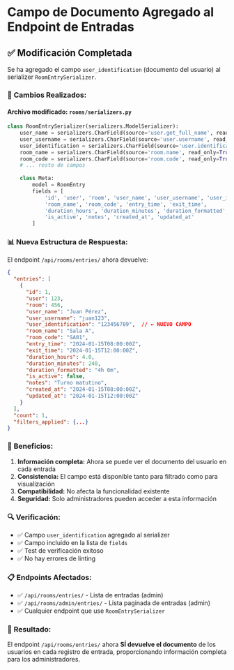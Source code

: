 # Campo de Documento Agregado al Endpoint de Entradas

## ✅ **Modificación Completada**

Se ha agregado el campo `user_identification` (documento del usuario) al serializer `RoomEntrySerializer`.

### 🔧 **Cambios Realizados:**

#### **Archivo modificado:** `rooms/serializers.py`

```python
class RoomEntrySerializer(serializers.ModelSerializer):
    user_name = serializers.CharField(source='user.get_full_name', read_only=True)
    user_username = serializers.CharField(source='user.username', read_only=True)
    user_identification = serializers.CharField(source='user.identification', read_only=True)  # ← NUEVO
    room_name = serializers.CharField(source='room.name', read_only=True)
    room_code = serializers.CharField(source='room.code', read_only=True)
    # ... resto de campos
    
    class Meta:
        model = RoomEntry
        fields = [
            'id', 'user', 'room', 'user_name', 'user_username', 'user_identification',  # ← AGREGADO
            'room_name', 'room_code', 'entry_time', 'exit_time',
            'duration_hours', 'duration_minutes', 'duration_formatted',
            'is_active', 'notes', 'created_at', 'updated_at'
        ]
```

### 📊 **Nueva Estructura de Respuesta:**

El endpoint `/api/rooms/entries/` ahora devuelve:

```json
{
  "entries": [
    {
      "id": 1,
      "user": 123,
      "room": 456,
      "user_name": "Juan Pérez",
      "user_username": "juan123",
      "user_identification": "123456789",  // ← NUEVO CAMPO
      "room_name": "Sala A",
      "room_code": "SA01",
      "entry_time": "2024-01-15T08:00:00Z",
      "exit_time": "2024-01-15T12:00:00Z",
      "duration_hours": 4.0,
      "duration_minutes": 240,
      "duration_formatted": "4h 0m",
      "is_active": false,
      "notes": "Turno matutino",
      "created_at": "2024-01-15T08:00:00Z",
      "updated_at": "2024-01-15T12:00:00Z"
    }
  ],
  "count": 1,
  "filters_applied": {...}
}
```

### 🎯 **Beneficios:**

1. **Información completa:** Ahora se puede ver el documento del usuario en cada entrada
2. **Consistencia:** El campo está disponible tanto para filtrado como para visualización
3. **Compatibilidad:** No afecta la funcionalidad existente
4. **Seguridad:** Solo administradores pueden acceder a esta información

### 🔍 **Verificación:**

- ✅ Campo `user_identification` agregado al serializer
- ✅ Campo incluido en la lista de `fields`
- ✅ Test de verificación exitoso
- ✅ No hay errores de linting

### 📋 **Endpoints Afectados:**

- ✅ `/api/rooms/entries/` - Lista de entradas (admin)
- ✅ `/api/rooms/admin/entries/` - Lista paginada de entradas (admin)
- ✅ Cualquier endpoint que use `RoomEntrySerializer`

### 🎉 **Resultado:**

El endpoint `/api/rooms/entries/` ahora **SÍ devuelve el documento** de los usuarios en cada registro de entrada, proporcionando información completa para los administradores.
